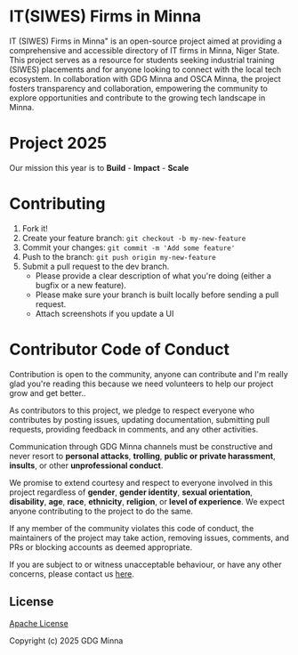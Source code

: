 # IT(SIWES) Firms in Minna
IT (SIWES) Firms in Minna" is an open-source project aimed at providing a comprehensive and accessible directory of IT firms in Minna, Niger State. This project serves as a resource for students seeking industrial training (SIWES) placements and for anyone looking to connect with the local tech ecosystem. In collaboration with GDG Minna and OSCA Minna, the project fosters transparency and collaboration, empowering the community to explore opportunities and contribute to the growing tech landscape in Minna.

# Project 2025
Our mission this year is to **Build** - **Impact** - **Scale** 

# Contributing
1. Fork it!
2. Create your feature branch: `git checkout -b my-new-feature`
3. Commit your changes: `git commit -m 'Add some feature'`
4. Push to the branch: `git push origin my-new-feature`
5. Submit a pull request to the dev branch.
   - Please provide a clear description of what you're doing (either a bugfix or a new feature).
   - Please make sure your branch is built locally before sending a pull request.
   - Attach screenshots if you update a UI

# Contributor Code of Conduct

Contribution is open to the community, anyone can contribute and I'm really glad you're reading this because we need volunteers to help our project grow and get better..

As contributors to this project, we pledge to respect everyone who contributes by posting issues, updating documentation, submitting pull requests, providing feedback in comments, and any other activities.

Communication through GDG Minna channels must be constructive and never resort to **personal attacks**, **trolling**, **public or private harassment**, **insults**, or other **unprofessional conduct**.

We promise to extend courtesy and respect to everyone involved in this project regardless of **gender**, **gender identity**, **sexual orientation**, **disability**, **age**, **race**, **ethnicity**, **religion**, or **level of experience**. We expect anyone contributing to the project to do the same.

If any member of the community violates this code of conduct, the maintainers of the project may take action, removing issues, comments, and PRs or blocking accounts as deemed appropriate.

If you are subject to or witness unacceptable behaviour, or have any other concerns, please contact us [here](mailto:gdgminna@gmail.com).

## License
 
[Apache License](LICENSE.md)


Copyright (c) 2025 GDG Minna
